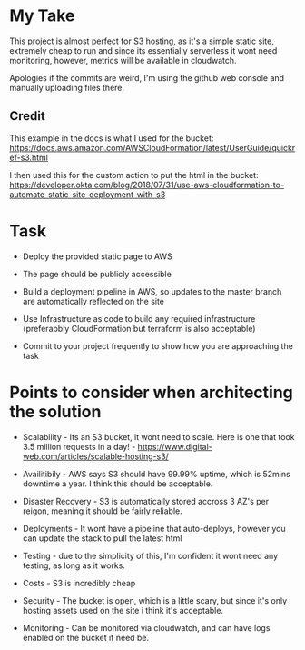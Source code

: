 # My Take
This project is almost perfect for S3 hosting, as it's a simple static site, extremely cheap to run and since its essentially serverless it wont need monitoring, however, metrics will be available in cloudwatch.

Apologies if the commits are weird, I'm using the github web console and manually uploading files there.

## Credit
This example in the docs is what I used for the bucket: 
https://docs.aws.amazon.com/AWSCloudFormation/latest/UserGuide/quickref-s3.html

I then used this for the custom action to put the html in the bucket:
https://developer.okta.com/blog/2018/07/31/use-aws-cloudformation-to-automate-static-site-deployment-with-s3


# Task
- Deploy the provided static page to AWS

- The page should be publicly accessible

- Build a deployment pipeline in AWS, so updates to the master branch are
automatically reflected on the site

- Use Infrastructure as code to build any required infrastructure (preferabbly
CloudFormation but terraform is also acceptable)

- Commit to your project frequently to show how you are approaching the task



# Points to consider when architecting the solution
- Scalability - Its an S3 bucket, it wont need to scale. Here is one that took 3.5 million requests in a day! - https://www.digital-web.com/articles/scalable-hosting-s3/

- Availitibily - AWS says S3 should have 99.99% uptime, which is 52mins downtime a year. I think this should be acceptable.

- Disaster Recovery - S3 is automatically stored accross 3 AZ's per reigon, meaning it should be fairly reliable.

- Deployments - It wont have a pipeline that auto-deploys, however you can update the stack to pull the latest html

- Testing - due to the simplicity of this, I'm confident it wont need any testing, as long as it works.

- Costs - S3 is incredibly cheap

- Security - The bucket is open, which is a little scary, but since it's only hosting assets used on the site i think it's acceptable.

- Monitoring - Can be monitored via cloudwatch, and can have logs enabled on the bucket if need be.
